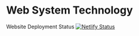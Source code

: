 # Web System Technology
Website Deployment Status
[![Netlify Status](https://api.netlify.com/api/v1/badges/90f28f41-46e1-4e35-9838-b65f26c1d3a5/deploy-status)](https://app.netlify.com/sites/exactenrollment/deploys)
